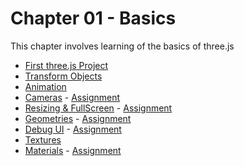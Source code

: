 # Chapter 01 - Basics
This chapter involves learning of the basics of three.js

 - [First three.js Project](https://github.com/DvbyDt/Learning-Three.js/tree/main/Chapter%2001-%20Basics/First%20Three.js%20Project/First%20Three.js%20Project)
 - [Transform Objects](https://github.com/DvbyDt/Learning-Three.js/tree/main/Chapter%2001-%20Basics/Transform%20objects/Transform%20objects)
 - [Animation](https://github.com/DvbyDt/Learning-Three.js/tree/main/Chapter%2001-%20Basics/Animations/Animations)
 - [Cameras](https://github.com/DvbyDt/Learning-Three.js/tree/main/Chapter%2001-%20Basics/Cameras/Cameras) - [Assignment](https://663341a36cf4a0876eccda77--kaleidoscopic-elf-4b285d.netlify.app/)
 - [Resizing & FullScreen](https://github.com/DvbyDt/Learning-Three.js/tree/main/Chapter%2001-%20Basics/Resizing%20%26%20Fullscreen/Resizing%20%26%20Fullscreen) - [Assignment](https://66337c7b7e6f09bdaf055692--deft-licorice-2ba9c3.netlify.app/)
- [Geometries](https://github.com/DvbyDt/Learning-Three.js/tree/main/Chapter%2001-%20Basics/Geometries/Geometries) - [Assignment](https://66348affaae330b5b1f53849--dulcet-sfogliatella-5f8f8e.netlify.app/)
- [Debug UI](https://github.com/DvbyDt/Learning-Three.js/tree/main/Chapter%2001-%20Basics/Debug%20UI/Debug%20UI) - [Assignment](https://66366a3b4e766a131b38b5a1--precious-pegasus-aacfd2.netlify.app/)
- [Textures](https://github.com/DvbyDt/Learning-Three.js/tree/main/Chapter%2001-%20Basics/Textures/Textures)
- [Materials]() - [Assignment](https://6641d4ec329d2a953ace1acc--coruscating-squirrel-e85613.netlify.app/)
